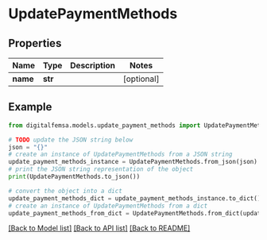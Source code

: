 # UpdatePaymentMethods


## Properties

Name | Type | Description | Notes
------------ | ------------- | ------------- | -------------
**name** | **str** |  | [optional] 

## Example

```python
from digitalfemsa.models.update_payment_methods import UpdatePaymentMethods

# TODO update the JSON string below
json = "{}"
# create an instance of UpdatePaymentMethods from a JSON string
update_payment_methods_instance = UpdatePaymentMethods.from_json(json)
# print the JSON string representation of the object
print(UpdatePaymentMethods.to_json())

# convert the object into a dict
update_payment_methods_dict = update_payment_methods_instance.to_dict()
# create an instance of UpdatePaymentMethods from a dict
update_payment_methods_from_dict = UpdatePaymentMethods.from_dict(update_payment_methods_dict)
```
[[Back to Model list]](../README.md#documentation-for-models) [[Back to API list]](../README.md#documentation-for-api-endpoints) [[Back to README]](../README.md)


